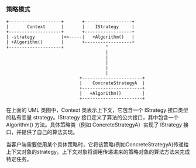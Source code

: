 ### 策略模式

```
+--------------------+       +------------------+
|       Context      |       |    IStrategy     |
+--------------------+       +------------------+
| -strategy          |<>-----|   +Algorithm()   |
| +Algorithm()       |       +------------------+
+--------------------+                ^
                                      |
             	                      |
             	                      |
             	                      |
             	                      |
                            +-----------------------+ 
                            |    ConcreteStrategyA  |
                            +-----------------------+
                            |   +Algorithm()        |
                            +-----------------------+
```

在上面的 UML 类图中，Context 类表示上下文，它包含一个 IStrategy 接口类型的私有变量 strategy。IStrategy 接口定义了算法的公共接口，其中包含一个 Algorithm() 方法。具体策略类（例如 ConcreteStrategyA）实现了 IStrategy 接口，并提供了自己的算法实现。

当客户端需要使用某个具体策略时，它将该策略(例如ConcreteStrategyA)传递给上下文对象的strategy。上下文对象将调用传递进来的策略对象的算法方法来完成特定任务。
